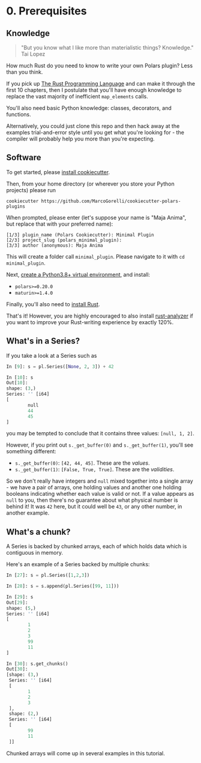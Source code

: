 # 0. Prerequisites

## Knowledge

> "But you know what I like more than materialistic things? Knowledge." Tai Lopez

How much Rust do you need to know to write your own Polars plugin? Less than
you think.

If you pick up [The Rust Programming Language](https://doc.rust-lang.org/book/)
and can make it through the first 10 chapters, then I postulate
that you'll have enough knowledge to replace the vast majority of
inefficient `map_elements` calls.

You'll also need basic Python knowledge: classes, decorators, and functions.

Alternatively, you could just clone this repo and then hack away
at the examples trial-and-error style until you get what you're looking
for - the compiler will probably help you more than you're expecting.

## Software

To get started, please [install cookiecutter](https://cookiecutter.readthedocs.io/en/stable/README.html#installation).

Then, from your home directory (or wherever you store your Python projects) please run
```
cookiecutter https://github.com/MarcoGorelli/cookiecutter-polars-plugins
```
When prompted, please enter (let's suppose your name is "Maja Anima", but replace that
with your preferred name):
```
[1/3] plugin_name (Polars Cookiecutter): Minimal Plugin
[2/3] project_slug (polars_minimal_plugin):
[3/3] author (anonymous): Maja Anima
```
This will create a folder call `minimal_plugin`.
Please navigate to it with `cd minimal_plugin`.

Next, [create a Python3.8+ virtual environment](https://docs.python.org/3/library/venv.html), and install:

- `polars>=0.20.0`
- `maturin>=1.4.0`

Finally, you'll also need to [install Rust](https://rustup.rs/).

That's it! However, you are highly encouraged to also install
[rust-analyzer](https://rust-analyzer.github.io/manual.html) if you want to
improve your Rust-writing experience by exactly 120%.

## What's in a Series?

If you take a look at a Series such as
```python
In [9]: s = pl.Series([None, 2, 3]) + 42

In [10]: s
Out[10]:
shape: (3,)
Series: '' [i64]
[
        null
        44
        45
]
```
you may be tempted to conclude that it contains three values: `[null, 1, 2]`.

However, if you print out `s._get_buffer(0)` and `s._get_buffer(1)`, you'll see
something different:

- `s._get_buffer(0)`: `[42, 44, 45]`. These are the _values_.
- `s._get_buffer(1)`: `[False, True, True]`. These are the _validities_.

So we don't really have integers and `null` mixed together into a single array - we
have a pair of arrays, one holding values and another one holding booleans indicating
whether each value is valid or not.
If a value appears as `null` to you, then there's no guarantee about what physical number
is behind it! It was `42` here, but it could well be `43`, or any other number,
in another example.

## What's a chunk?

A Series is backed by chunked arrays, each of which holds data which is contiguous in
memory.

Here's an example of a Series backed  by multiple chunks:
```python
In [27]: s = pl.Series([1,2,3])

In [28]: s = s.append(pl.Series([99, 11]))

In [29]: s
Out[29]:
shape: (5,)
Series: '' [i64]
[
        1
        2
        3
        99
        11
]

In [30]: s.get_chunks()
Out[30]:
[shape: (3,)
 Series: '' [i64]
 [
        1
        2
        3
 ],
 shape: (2,)
 Series: '' [i64]
 [
        99
        11
 ]]
```
Chunked arrays will come up in several examples in this tutorial.
